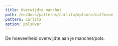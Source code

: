```yaml
---
title: Overwijdte manchet
path: /en/docs/patterns/carlita/options/cuffease
pattern: carlita
option: polsOver
---
```


De hoeveelheid overwijdte aan je manchet/pols.